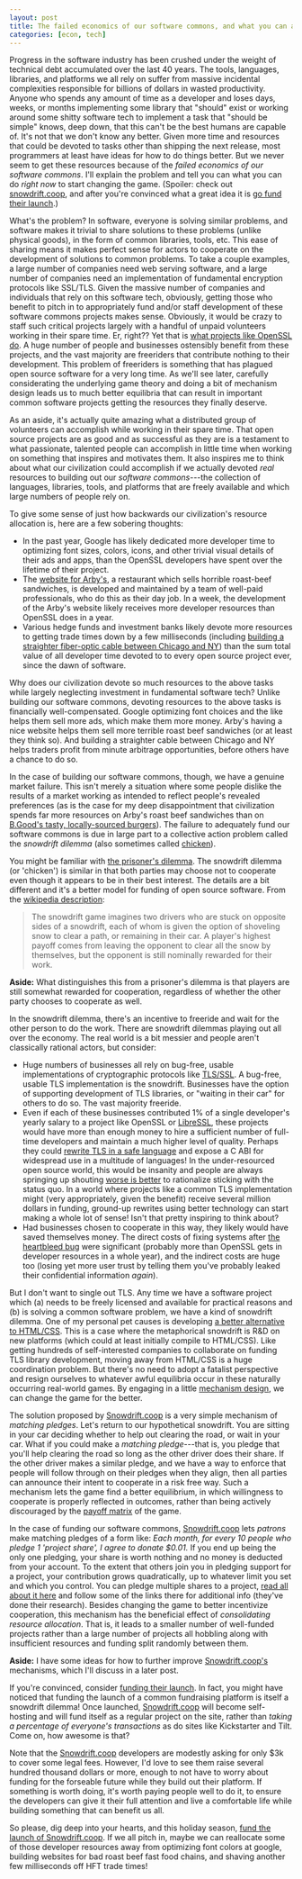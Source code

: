 ```yaml
---
layout: post
title: The failed economics of our software commons, and what you can about it right now
categories: [econ, tech]
---
```


Progress in the software industry has been crushed under the weight of technical debt accumulated over the last 40 years. The tools, languages, libraries, and platforms we all rely on suffer from massive incidental complexities responsible for billions of dollars in wasted productivity. Anyone who spends any amount of time as a developer and loses days, weeks, or months implementing some library that "should" exist or working around some shitty software tech to implement a task that "should be simple" knows, deep down, that this can't be the best humans are capable of. It's not that we don't know any better. Given more time and resources that could be devoted to tasks other than shipping the next release, most programmers at least have ideas for how to do things better. But we never seem to get these resources because of the _failed economics of our software commons_. I'll explain the problem and tell you can what you can do _right now_ to start changing the game. (Spoiler: check out [snowdrift.coop](https://snowdrift.coop/p/snowdrift/w/en/intro), and after you're convinced what a great idea it is [go fund their launch](https://snowdrift.tilt.com/launch-snowdrift-coop).)

What's the problem? In software, everyone is solving similar problems, and software makes it trivial to share solutions to these problems (unlike physical goods), in the form of common libraries, tools, etc. This ease of sharing means it makes perfect sense for actors to cooperate on the development of solutions to common problems. To take a couple examples, a large number of companies need web serving software, and a large number of companies need an implementation of fundamental encryption protocols like SSL/TLS. Given the massive number of companies and individuals that rely on this software tech, obviously, getting those who benefit to pitch in to appropriately fund and/or staff development of these software commons projects makes sense. Obviously, it would be crazy to staff such critical projects largely with a handful of unpaid volunteers working in their spare time. Er, right?? Yet that is [what projects like OpenSSL do](http://money.cnn.com/2014/04/18/technology/security/heartbleed-volunteers/). A huge number of people and businesses ostensibly benefit from these projects, and the vast majority are freeriders that contribute nothing to their development. This problem of freeriders is something that has plagued open source software for a very long time. As we'll see later, carefully considerating the underlying game theory and doing a bit of mechanism design leads us to much better equilibria that can result in important common software projects getting the resources they finally deserve.

As an aside, it's actually quite amazing what a distributed group of volunteers can accomplish while working in their spare time. That open source projects are as good and as successful as they are is a testament to what passionate, talented people can accomplish in little time when working on something that inspires and motivates them. It also inspires me to think about what our civilization could accomplish if we actually devoted _real_ resources to building out our _software commons_---the collection of languages, libraries, tools, and platforms that are freely available and which large numbers of people rely on.

To give some sense of just how backwards our civilization's resource allocation is, here are a few sobering thoughts:

* In the past year, Google has likely dedicated more developer time to optimizing font sizes, colors, icons, and other trivial visual details of their ads and apps, than the OpenSSL developers have spent over the lifetime of their project.
* The [website for Arby's](http://arbys.com/), a restaurant which sells horrible roast-beef sandwiches, is developed and maintained by a team of well-paid professionals, who do this as their day job. In a week, the development of the Arby's website likely receives more developer resources than OpenSSL does in a year.
* Various hedge funds and investment banks likely devote more resources to getting trade times down by a few milliseconds (including [building a straighter fiber-optic cable between Chicago and NY](http://www.forbes.com/forbes/2010/0927/outfront-netscape-jim-barksdale-daniel-spivey-wall-street-speed-war.html)) than the sum total value of all developer time devoted to to every open source project ever, since the dawn of software.

Why does our civilization devote so much resources to the above tasks while largely neglecting investment in fundamental software tech? Unlike building our software commons, devoting resources to the above tasks is financially well-compensated. Google optimizing font choices and the like helps them sell more ads, which make them more money. Arby's having a nice website helps them sell more terrible roast beef sandwiches (or at least they think so). And building a straighter cable between Chicago and NY helps traders profit from minute arbitrage opportunities, before others have a chance to do so.

In the case of building our software commons, though, we have a genuine market failure. This isn't merely a situation where some people dislike the results of a market working as intended to reflect people's revealed preferences (as is the case for my deep disappointment that civilization spends far more resources on Arby's roast beef sandwiches than on [B.Good's tasty, locally-sourced burgers](http://www.bgood.com/)). The failure to adequately fund our software commons is due in large part to a collective action problem called the _snowdrift dilemma_ (also sometimes called [chicken](http://en.wikipedia.org/wiki/Chicken_%28game%29)).

You might be familiar with [the prisoner's dilemma](http://en.wikipedia.org/wiki/Prisoner%27s_dilemma). The snowdrift dilemma (or 'chicken') is similar in that both parties may choose not to cooperate even though it appears to be in their best interest. The details are a bit different and it's a better model for funding of open source software. From the [wikipedia description](http://en.wikipedia.org/wiki/Prisoner%27s_dilemma#Iterated_snowdrift):

> The snowdrift game imagines two drivers who are stuck on opposite sides of a snowdrift, each of whom is given the option of shoveling snow to clear a path, or remaining in their car. A player's highest payoff comes from leaving the opponent to clear all the snow by themselves, but the opponent is still nominally rewarded for their work.

__Aside:__ What distinguishes this from a prisoner's dilemma is that players are still somewhat rewarded for cooperation, regardless of whether the other party chooses to cooperate as well.

In the snowdrift dilemma, there's an incentive to freeride and wait for the other person to do the work. There are snowdrift dilemmas playing out all over the economy. The real world is a bit messier and people aren't classically rational actors, but consider:

* Huge numbers of businesses all rely on bug-free, usable implementations of cryptographic protocols like [TLS/SSL](http://en.wikipedia.org/wiki/Transport_Layer_Security). A bug-free, usable TLS implementation is the snowdrift. Businesses have the option of supporting development of TLS libraries, or "waiting in their car" for others to do so. The vast majority freeride.
* Even if each of these businesses contributed 1% of a single developer's yearly salary to a project like OpenSSL or [LibreSSL](http://www.libressl.org/), these projects would have more than enough money to hire a sufficient number of full-time developers and maintain a much higher level of quality. Perhaps they could [rewrite TLS in a safe language](http://hackage.haskell.org/package/tls) and expose a C ABI for widespread use in a multitude of languages! In the under-resourced open source world, this would be insanity and people are always springing up shouting [worse is better](/2014-10-13/worseisworse.html) to rationalize sticking with the status quo. In a world where projects like a common TLS implementation might (very appropriately, given the benefit) receive several million dollars in funding, ground-up rewrites using better technology can start making a whole lot of sense! Isn't that pretty inspiring to think about?
* Had businesses chosen to cooperate in this way, they likely would have saved themselves money. The direct costs of fixing systems after [the heartbleed bug](http://en.wikipedia.org/wiki/Heartbleed) were significant (probably more than OpenSSL gets in developer resources in a whole year), and the indirect costs are huge too (losing yet more user trust by telling them you've probably leaked their confidential information *again*).

But I don't want to single out TLS. Any time we have a software project which (a) needs to be freely licensed and available for practical reasons and (b) is solving a common software problem, we have a kind of snowdrift dilemma. One of my personal pet causes is developing [a better alternative to HTML/CSS](/2014-07-02/css-is-unnecessary). This is a case where the metaphorical snowdrift is R&D on new platforms (which could at least initially compile to HTML/CSS). Like getting hundreds of self-interested companies to collaborate on funding TLS library development, moving away from HTML/CSS is a huge coordination problem. But there's no need to adopt a fatalist perspective and resign ourselves to whatever awful equilibria occur in these naturally occurring real-world games. By engaging in a little [mechanism design](http://en.wikipedia.org/wiki/Mechanism_design), we can change the game for the better.

The solution proposed by [Snowdrift.coop](https://snowdrift.coop/p/snowdrift/w/en/intro) is a very simple mechanism of _matching pledges_. Let's return to our hypothetical snowdrift. You are sitting in your car deciding whether to help out clearing the road, or wait in your car. What if you could make a _matching pledge_---that is, you pledge that you'll help clearing the road so long as the other driver does their share. If the other driver makes a similar pledge, and we have a way to enforce that people will follow through on their pledges when they align, then all parties can announce their intent to cooperate in a risk free way. Such a mechanism lets the game find a better equilibrium, in which willingness to cooperate is properly reflected in outcomes, rather than being actively discouraged by the [payoff matrix](http://en.wikipedia.org/wiki/Normal-form_game) of the game.

In the case of funding our software commons, [Snowdrift.coop][] lets _patrons_ make matching pledges of a form like: _Each month, for every 10 people who pledge 1 'project share', I agree to donate $0.01._  If you end up being the only one pledging, your share is worth nothing and no money is deducted from your account. To the extent that others join you in pledging support for a project, your contribution grows quadratically, up to whatever limit you set and which you control. You can pledge multiple shares to a project, [read all about it here](https://snowdrift.coop/p/snowdrift/w/en/mechanism) and follow some of the links there for additional info (they've done their research). Besides changing the game to better incentivize cooperation, this mechanism has the beneficial effect of _consolidating resource allocation_. That is, it leads to a smaller number of well-funded projects rather than a large number of projects all hobbling along with insufficient resources and funding split randomly between them.

__Aside:__ I have some ideas for how to further improve [Snowdrift.coop's][Snowdrift.coop] mechanisms, which I'll discuss in a later post.

If you're convinced, consider [funding their launch](https://snowdrift.tilt.com/launch-snowdrift-coop). In fact, you might have noticed that funding the launch of a common fundraising platform is itself a snowdrift dilemma! Once launched, [Snowdrift.coop][] will become self-hosting and will fund itself as a regular project on the site, rather than _taking a percentage of everyone's transactions_ as do sites like Kickstarter and Tilt. Come on, how awesome is that?

Note that the [Snowdrift.coop][] developers are modestly asking for only $3k to cover some legal fees. However, I'd love to see them raise several hundred thousand dollars or more, enough to not have to worry about funding for the forseable future while they build out their platform. If something is worth doing, it's worth paying people well to do it, to ensure the developers can give it their full attention and live a comfortable life while building something that can benefit us all.

So please, dig deep into your hearts, and this holiday season, [fund the launch of Snowdrift.coop](https://snowdrift.tilt.com/launch-snowdrift-coop). If we all pitch in, maybe we can reallocate some of those developer resources away from optimizing font colors at google, building websites for bad roast beef fast food chains, and shaving another few milliseconds off HFT trade times!

[Snowdrift.coop]: https://snowdrift.coop/
